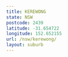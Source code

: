```yaml
---
title: KEREWONG
state: NSW
postcode: 2439
latitude: -31.654722
longitude: 152.652155
url: /nsw/kerewong/
layout: suburb
---
```

